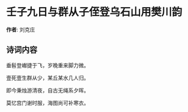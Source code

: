 # 壬子九日与群从子侄登乌石山用樊川韵

**作者**: 刘克庄

## 诗词内容

垂髫登𪩘捷于飞，岁晚重来脚力微。

壹死壹生群从少，某丘某水几人归。

即今秉烛游清夜，自古无绳系夕晖。

莫忆宫门谢时服，海图尚可补寒衣。

